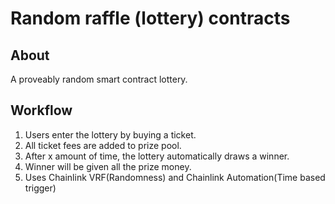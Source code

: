 # Random raffle (lottery) contracts

## About
A proveably random smart contract lottery.

## Workflow
1. Users enter the lottery by buying a ticket.
2. All ticket fees are added to prize pool.
3. After x amount of time, the lottery automatically draws a winner.
4. Winner will be given all the prize money.
5. Uses Chainlink VRF(Randomness) and Chainlink Automation(Time based trigger)
